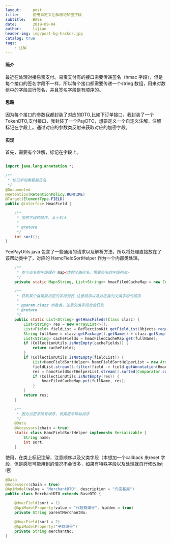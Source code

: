 ```yaml
---
layout:     post
title:      使用自定义注解标记加密字段
subtitle:   BASE
date:       2019-09-04
author:     lijian
header-img: img/post-bg-hacker.jpg
catalog: true
tags:
    - 注解
---
```


#### 简介
最近在处理对接易宝支付。易宝支付有的接口需要传递签名（hmac 字段），但是每个接口的签名字段不一样，所以每个接口都需要传递一个string 数组，用来对数组中的字段进行签名，并且签名字段是有顺序的。

#### 思路
因为每个接口的参数我都封装了对应的DTO,比如下订单接口，我封装了一个TokenDTO,支付接口，我封装了一个PayDTO，想要定义一个自定义注解，注解标记在字段上。通过对应的参数类反射来获取对应的加密字段。

#### 实现

首先，需要有个注解，标记在字段上。
```java

import java.lang.annotation.*;

/**
 * 标记字段需要被签名
 */
@Documented
@Retention(RetentionPolicy.RUNTIME)
@Target(ElementType.FIELD)
public @interface HmacField {

    /**
     * 加密字段的顺序，从小到大
     *
     * @return
     */
    int sort();
}


```

YeePayUtils.java 包含了一些通用的请求以及解析方法，所以将处理直接放在了该帮助类中了，对应的 HamcFieldSortHelper 作为一个内部类处理。
```java
    /**
     * 参与签名的字段缓存 map<类的全路径名，需要签名的字段列表>
     */
    private static Map<String, List<String>> hmacFiledCacheMap = new ConcurrentHashMap<>();

    /**
     * 获取某个类需要加密的字段列表,注意顺序以及对应类的父类字段的顺序
     *
     * @param clazz 参数类，注意父类字段也会获取
     * @return
     */
    public static List<String> getHmacFileds(Class clazz) {
        List<String> res = new ArrayList<>();
        List<Field> fieldList = ReflectionKit.getFieldList(Objects.requireNonNull(clazz));
        String fullName = clazz.getPackage().getName() + clazz.getSimpleName();
        List<String> cacheFields = hmacFiledCacheMap.get(fullName);
        if (CollectionUtils.isNotEmpty(cacheFields)) {
            return cacheFields;
        }
        if (CollectionUtils.isNotEmpty(fieldList)) {
            List<HamcFieldSortHelper> hamcFieldSortHelperList = new ArrayList<>();
            fieldList.stream().filter(field -> field.getAnnotation(HmacField.class) != null).forEach(item -> hamcFieldSortHelperList.add(new HamcFieldSortHelper().setName(item.getName()).setSort(item.getAnnotation(HmacField.class).sort())));
            res = hamcFieldSortHelperList.stream().sorted(Comparator.comparing(HamcFieldSortHelper::getSort)).map(HamcFieldSortHelper::getName).collect(Collectors.toList());
            if (CollectionUtils.isNotEmpty(res)) {
                hmacFiledCacheMap.put(fullName, res);
            }
        }
        return res;
    }

    /**
     * 因为加密字段有顺序，该类用来帮助排序
     */
    @Data
    @Accessors(chain = true)
    static class HamcFieldSortHelper implements Serializable {
        String name;
        int sort;
    }

```


使用，在类上标记注解，注意顺序以及父类字段（本想加一个callback 来reset 字段，但是感觉可能用到的情况不会很多，如果有特殊字段以及处理就自行修改list吧）
```java
@Data
@Accessors(chain = true)
@ApiModel(value = "MerchantDTO", description = "门店基类")
public class MerchantDTO extends BaseDTO {

    @HmacField(sort = 1)
    @ApiModelProperty(value = "代理商编号", hidden = true)
    private String parentMerchantNo;

    @HmacField(sort = 2)
    @ApiModelProperty("子商编号")
    private String merchantNo;
}

```

